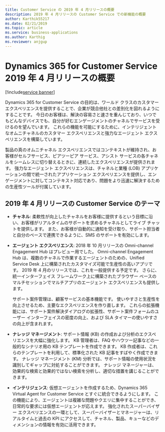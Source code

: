 ```yaml
---
title: Customer Service の 2019 年 4 月リリースの概要
description: 2019 年 4 月リリースの Customer Service での新機能の概要
author: Karthik55217
ms.date: 02/21/2019
ms.topic: article
ms.service: business-applications
ms.author: Karthig
ms.reviewer: anjgup
---
```



#  <a name="overview-of-dynamics-365-for-customer-service-april-19-release"></a>Dynamics 365 for Customer Service 2019 年 4 月リリースの概要
[!include[service banner](../includes/service.md)]

Dynamics 365 for Customer Service の目的は、ワールド クラスのカスタマー エクスペリエンスを提供することで、企業が競合他社との差別化を図れるようにすることです。 今日のお客様は、解決の容易さと速さを重んじており、いつでもどんなデバイスでも、自分が好むエンゲージメントのチャネルでサービスを受けるのを望んでいます。 これらの機能を可能にするために、インテリジェントなオムニチャネルのカスタマー エクスペリエンスと強力なエージェント エクスペリエンスを構築しています。

製品の真のオムニチャネル エクスペリエンスではコンテキストが維持され、お客様がセルフサービス、ピアツーピア サービス、アシスト サービスの各チャネルをシームレスに切り替えるときに、連続したエクスペリエンスが提供されます。 強力なエージェント エクスペリエンスは、チャネルと業種 (LOB) アプリケーションの間で統一されたアプリケーション エクスペリエンスを提供し、エンゲージメントに対してコンテキスト対応であり、問題をより迅速に解決するための生産性ツールが付属しています。 

## <a name="themes-for-customer-service-april-19-release"></a>2019 年 4 月リリースの Customer Service のテーマ

-  **チャネル**: 柔軟性が向上したチャネルをお客様に提供するという目標に沿い、お客様がリアルタイムのサポートを求めるチャネルとしてライブ チャットを提供します。 また、お客様が自動的に通知を受け取り、サポート担当者と自分のペースで連携できるように、SMS のサポートを有効にします。 

-  **エージェント エクスペリエンス**: 2018 年 10 月リリースの Omni-channel Engagement Hub はプレビュー用でした。 Omni-channel Engagement Hub は、複数のチャネルで作業するエージェントのための、Unified Service Desk 上に構築されたカスタマイズ可能で生産性の高いアプリです。 2019 年 4 月のリリースでは、これを一般提供する予定です。 さらに、統一インターフェイス フレームワーク上に構築されたブラウザー ベースのマルチセッションでマルチアプリのエージェント エクスペリエンスも提供します。 

    サポート案件管理は、顧客サービスの基本機能です。 使いやすさと生産性を向上させるため、主要なエクスペリエンスを作り直します。 これらの拡張機能には、サポート案件解決ダイアログの拡張性、サポート案件フォームのユーザー インターフェイスの密度の向上、および SLA タイマーの使いやすさの向上が含まれます。

-  **ナレッジ マネージメント**: サポート情報 (KB) の作成および分析のエクスペリエンスを大幅に強化します。 KB 管理者は、FAQ やハウツー記事などの一般的なシナリオ用の KB テンプレートを作成できます。 KB 作成者は、これらのテンプレートを利用して、標準化された KB 記事をすばやく作成できます。 ナレッジ マネージメント (KM) 分析では、サポート情報の使用状況を識別してギャップに対処することができます。 ナレッジ マネージャーは、効果的な検索と効果的ではない検索を分析し、適切な措置を講じることができます。

-  **インテリジェンス**: 仮想エージェントを作成するため、Dynamics 365 Virtual Agent for Customer Service とすぐに統合できるようにします。 この機能により、エージェントは複雑な問題やクエリに集中することができ、日常的な要求には仮想エージェントが応えます。 強化されたスーパーバイザー エクスペリエンスの一環として、スーパーバイザーとマネージャーは、リアルタイムと過去の KPI にアクセスして、チャネル、製品、キューなどのディメンションの情報を有効に活用できます。




